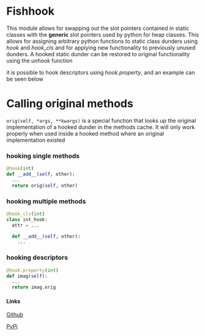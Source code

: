 # Fishhook

This module allows for swapping out the slot pointers contained in static
classes with the **generic** slot pointers used by python for heap classes.
This allows for assigning arbitrary python functions to static class dunders
using *hook* and *hook_cls* and for applying new functionality to previously
unused dunders. A hooked static dunder can be restored to original
functionality using the *unhook* function

it is possible to hook descriptors using *hook.property*, and an example can be seen below

# Calling original methods
`orig(self, *args, **kwargs)` is a special function that looks up the original implementation of a hooked dunder in the methods cache. It will only work properly when used inside a hooked method where an original implementation existed

### hooking single methods
```py
@hook(int)
def __add__(self, other):
  ...
  return orig(self, other)
```

### hooking multiple methods
```py
@hook_cls(int)
class int_hook:
  attr = ...

  def __add__(self, other):
    ...
```

### hooking descriptors
```py
@hook.property(int)
def imag(self):
  ...
  return imag.orig
```
#### Links

[Github](https://github.com/chilaxan/fishhook)

[PyPi](https://pypi.org/project/fishhook/)
